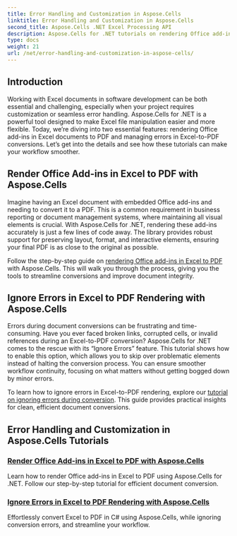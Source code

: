 ```yaml
---
title: Error Handling and Customization in Aspose.Cells
linktitle: Error Handling and Customization in Aspose.Cells
second_title: Aspose.Cells .NET Excel Processing API
description: Aspose.Cells for .NET tutorials on rendering Office add-ins in Excel to PDF and ignoring errors during Excel-to-PDF conversion. Simplify your document tasks.
type: docs
weight: 21
url: /net/error-handling-and-customization-in-aspose-cells/
---
```

## Introduction

Working with Excel documents in software development can be both essential and challenging, especially when your project requires customization or seamless error handling. Aspose.Cells for .NET is a powerful tool designed to make Excel file manipulation easier and more flexible. Today, we’re diving into two essential features: rendering Office add-ins in Excel documents to PDF and managing errors in Excel-to-PDF conversions. Let’s get into the details and see how these tutorials can make your workflow smoother.

## Render Office Add-ins in Excel to PDF with Aspose.Cells

Imagine having an Excel document with embedded Office add-ins and needing to convert it to a PDF. This is a common requirement in business reporting or document management systems, where maintaining all visual elements is crucial. With Aspose.Cells for .NET, rendering these add-ins accurately is just a few lines of code away. The library provides robust support for preserving layout, format, and interactive elements, ensuring your final PDF is as close to the original as possible.

Follow the step-by-step guide on [rendering Office add-ins in Excel to PDF](./render-office-add-ins/) with Aspose.Cells. This will walk you through the process, giving you the tools to streamline conversions and improve document integrity. 

## Ignore Errors in Excel to PDF Rendering with Aspose.Cells

Errors during document conversions can be frustrating and time-consuming. Have you ever faced broken links, corrupted cells, or invalid references during an Excel-to-PDF conversion? Aspose.Cells for .NET comes to the rescue with its “Ignore Errors” feature. This tutorial shows how to enable this option, which allows you to skip over problematic elements instead of halting the conversion process. You can ensure smoother workflow continuity, focusing on what matters without getting bogged down by minor errors.

To learn how to ignore errors in Excel-to-PDF rendering, explore our [tutorial on ignoring errors during conversion](./ignore-errors-while-rendering/). This guide provides practical insights for clean, efficient document conversions.

## Error Handling and Customization in Aspose.Cells Tutorials
### [Render Office Add-ins in Excel to PDF with Aspose.Cells](./render-office-add-ins/)
Learn how to render Office add-ins in Excel to PDF using Aspose.Cells for .NET. Follow our step-by-step tutorial for efficient document conversion.
### [Ignore Errors in Excel to PDF Rendering with Aspose.Cells](./ignore-errors-while-rendering/)
Effortlessly convert Excel to PDF in C# using Aspose.Cells, while ignoring conversion errors, and streamline your workflow.